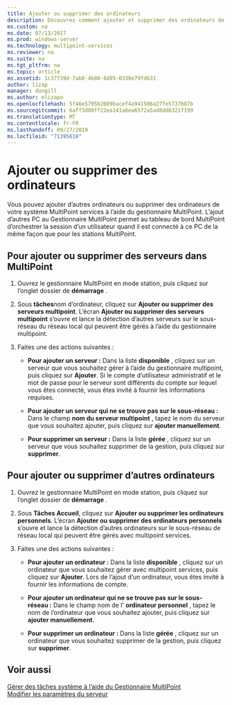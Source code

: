 ```yaml
---
title: Ajouter ou supprimer des ordinateurs
description: Découvrez comment ajouter et supprimer des ordinateurs de MultiPoint services.
ms.custom: na
ms.date: 07/13/2017
ms.prod: windows-server
ms.technology: multipoint-services
ms.reviewer: na
ms.suite: na
ms.tgt_pltfrm: na
ms.topic: article
ms.assetid: 1c37739d-7ab0-4b80-8d05-0330e79fd631
author: lizap
manager: dongill
ms.author: elizapo
ms.openlocfilehash: 5f46e5795b2669bacef4a941506a27fe5737b87b
ms.sourcegitcommit: 6aff3d88ff22ea141a6ea6572a5ad8dd6321f199
ms.translationtype: MT
ms.contentlocale: fr-FR
ms.lasthandoff: 09/27/2019
ms.locfileid: "71395618"
---
```

# <a name="add-or-remove-computers"></a>Ajouter ou supprimer des ordinateurs
Vous pouvez ajouter d’autres ordinateurs ou supprimer des ordinateurs de votre système MultiPoint services à l’aide du gestionnaire MultiPoint. L’ajout d’autres PC au Gestionnaire MultiPoint permet au tableau de bord MultiPoint d’orchestrer la session d’un utilisateur quand il est connecté à ce PC de la même façon que pour les stations MultiPoint.  
  
## <a name="to-add-or-remove-servers-in-multipoint"></a>Pour ajouter ou supprimer des serveurs dans MultiPoint  
  
1.  Ouvrez le gestionnaire MultiPoint en mode station, puis cliquez sur l’onglet dossier de **démarrage** .  
  
2.  Sous **tâches**nom d’ordinateur, cliquez sur **Ajouter ou supprimer des serveurs multipoint**. L’écran **Ajouter ou supprimer des serveurs multipoint** s’ouvre et lance la détection d’autres serveurs sur le sous-réseau du réseau local qui peuvent être gérés à l’aide du gestionnaire multipoint.  
  
3.  Faites une des actions suivantes :  
  
    -   **Pour ajouter un serveur :** Dans la liste **disponible** , cliquez sur un serveur que vous souhaitez gérer à l’aide du gestionnaire multipoint, puis cliquez sur **Ajouter**. Si le compte d’utilisateur administratif et le mot de passe pour le serveur sont différents du compte sur lequel vous êtes connecté, vous êtes invité à fournir les informations requises.  
  
    -   **Pour ajouter un serveur qui ne se trouve pas sur le sous-réseau :** Dans le champ **nom du serveur multipoint** , tapez le nom du serveur que vous souhaitez ajouter, puis cliquez sur **ajouter manuellement**.  
  
    -   **Pour supprimer un serveur :** Dans la liste **gérée** , cliquez sur un serveur que vous souhaitez supprimer de la gestion, puis cliquez sur **supprimer**.  
  
## <a name="to-add-or-remove-other-computers"></a>Pour ajouter ou supprimer d’autres ordinateurs  
  
1.  Ouvrez le gestionnaire MultiPoint en mode station, puis cliquez sur l’onglet dossier de **démarrage** .  
  
2.  Sous **Tâches Accueil**, cliquez sur **Ajouter ou supprimer les ordinateurs personnels**. L’écran **Ajouter ou supprimer des ordinateurs personnels** s’ouvre et lance la détection d’autres ordinateurs sur le sous-réseau de réseau local qui peuvent être gérés avec multipoint services.  
  
3.  Faites une des actions suivantes :  
  
    -   **Pour ajouter un ordinateur :** Dans la liste **disponible** , cliquez sur un ordinateur que vous souhaitez gérer avec multipoint services, puis cliquez sur **Ajouter**. Lors de l’ajout d’un ordinateur, vous êtes invité à fournir les informations de compte.  
  
    -   **Pour ajouter un ordinateur qui ne se trouve pas sur le sous-réseau :** Dans le champ nom de l' **ordinateur personnel** , tapez le nom de l’ordinateur que vous souhaitez ajouter, puis cliquez sur **ajouter manuellement**.  
  
    -   **Pour supprimer un ordinateur :** Dans la liste **gérée** , cliquez sur un ordinateur que vous souhaitez supprimer de la gestion, puis cliquez sur **supprimer**.  
  
## <a name="see-also"></a>Voir aussi  
[Gérer des tâches système à l’aide du Gestionnaire MultiPoint](Manage-System-Tasks-Using-MultiPoint-Manager.md)  
[Modifier les paramètres du serveur](Edit-Server-Settings.md)